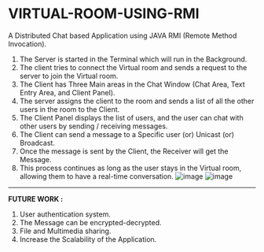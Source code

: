 # VIRTUAL-ROOM-USING-RMI
A Distributed Chat based Application using JAVA RMI (Remote Method Invocation).
1. The Server is started in the Terminal which will run in the Background.
2. The client tries to connect the Virtual room and sends a request to the server to join the Virtual room.
3. The Client has Three Main areas in the Chat Window (Chat Area, Text Entry Area, and Client Panel).
4. The server assigns the client to the room and sends a list of all the other users in the room to the Client.
5. The Client Panel displays the list of users, and the user can chat with other users by sending / receiving messages.
6. The Client can send a message to a Specific user (or) Unicast (or) Broadcast.
7. Once the message is sent by the Client, the Receiver will get the Message.
8. This process continues as long as the user stays in the Virtual room, allowing them to have a real-time conversation.
![image](https://github.com/Naren-7701/VIRTUAL-ROOM-USING-RMI/assets/81944234/255a5d78-8738-4397-88f4-5599591e9b8a)
![image](https://github.com/Naren-7701/VIRTUAL-ROOM-USING-RMI/assets/81944234/53ee15ce-9340-4007-a4b4-5a063fd302ed)
<hr>

**FUTURE WORK :** 
1. User authentication system. 
2. The Message can be encrypted-decrypted. 
3. File and Multimedia sharing. 
4. Increase the Scalability of the Application.
